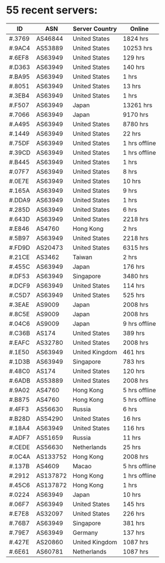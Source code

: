 # 55 recent servers:

| ID | ASN | Server Country | Online |
| ------ | ------ | ------ | ------ |
| #.3769 | AS46844 | United States | 1824 hrs |
| #.9AC4 | AS53889 | United States | 10253 hrs |
| #.6EF8 | AS63949 | United States | 129 hrs |
| #.D363 | AS63949 | United States | 140 hrs |
| #.BA95 | AS63949 | United States | 1 hrs |
| #.8051 | AS63949 | United States | 13 hrs |
| #.3EB4 | AS63949 | United States | 1 hrs |
| #.F507 | AS63949 | Japan | 13261 hrs |
| #.7066 | AS63949 | Japan | 9170 hrs |
| #.A495 | AS63949 | United States | 8780 hrs |
| #.1449 | AS63949 | United States | 22 hrs |
| #.75DF | AS63949 | United States | 1 hrs offline |
| #.39CD | AS63949 | United States | 1 hrs offline |
| #.B445 | AS63949 | United States | 1 hrs |
| #.07F7 | AS63949 | United States | 8 hrs |
| #.0E7E | AS63949 | United States | 10 hrs |
| #.165A | AS63949 | United States | 9 hrs |
| #.DDA9 | AS63949 | United States | 1 hrs |
| #.285D | AS63949 | United States | 6 hrs |
| #.643D | AS63949 | United States | 2218 hrs |
| #.E846 | AS4760 | Hong Kong | 2 hrs |
| #.5B97 | AS63949 | United States | 2218 hrs |
| #.FD9D | AS20473 | United States | 6315 hrs |
| #.21CE | AS3462 | Taiwan | 2 hrs |
| #.455C | AS63949 | Japan | 176 hrs |
| #.DF53 | AS63949 | Singapore | 3480 hrs |
| #.DCF9 | AS63949 | United States | 114 hrs |
| #.C5D7 | AS63949 | United States | 525 hrs |
| #.3EAE | AS9009 | Japan | 2008 hrs |
| #.8C5E | AS9009 | Japan | 2008 hrs |
| #.04C6 | AS9009 | Japan | 9 hrs offline |
| #.C36B | AS174 | United States | 389 hrs |
| #.EAFC | AS32780 | United States | 2008 hrs |
| #.1E50 | AS63949 | United Kingdom | 461 hrs |
| #.1D3B | AS63949 | Singapore | 783 hrs |
| #.48C0 | AS174 | United States | 120 hrs |
| #.6ADB | AS53889 | United States | 2008 hrs |
| #.9A02 | AS4760 | Hong Kong | 5 hrs offline |
| #.B875 | AS4760 | Hong Kong | 5 hrs offline |
| #.4FF3 | AS56630 | Russia | 6 hrs |
| #.B28D | AS54290 | United States | 16 hrs |
| #.18A4 | AS63949 | United States | 116 hrs |
| #.ADF7 | AS51659 | Russia | 11 hrs |
| #.CEDE | AS56630 | Netherlands | 25 hrs |
| #.0C4A | AS133752 | Hong Kong | 2008 hrs |
| #.137B | AS4609 | Macao | 5 hrs offline |
| #.2912 | AS137872 | Hong Kong | 1 hrs offline |
| #.45C6 | AS137872 | Hong Kong | 1 hrs |
| #.0224 | AS63949 | Japan | 10 hrs |
| #.06F7 | AS63949 | United States | 145 hrs |
| #.E7E8 | AS32097 | United States | 226 hrs |
| #.76B7 | AS63949 | Singapore | 381 hrs |
| #.79E7 | AS63949 | Germany | 137 hrs |
| #.427E | AS20860 | United Kingdom | 1087 hrs |
| #.6E61 | AS60781 | Netherlands | 1087 hrs |

